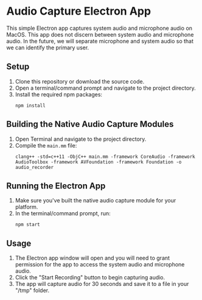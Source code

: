 # Audio Capture Electron App

This simple Electron app captures system audio and microphone audio on MacOS. This app does not discern between system audio and microphone audio. In the future, we will separate microphone and system audio so that we can identify the primary user.

## Setup

1. Clone this repository or download the source code.
2. Open a terminal/command prompt and navigate to the project directory.
3. Install the required npm packages:
   ```
   npm install
   ```

## Building the Native Audio Capture Modules

1. Open Terminal and navigate to the project directory.
2. Compile the `main.mm` file:
   ```
   clang++ -std=c++11 -ObjC++ main.mm -framework CoreAudio -framework AudioToolbox -framework AVFoundation -framework Foundation -o audio_recorder
   ```

## Running the Electron App

1. Make sure you've built the native audio capture module for your platform.
2. In the terminal/command prompt, run:
   ```
   npm start
   ```

## Usage

1. The Electron app window will open and you will need to grant permission for the app to access the system audio and microphone audio.
2. Click the "Start Recording" button to begin capturing audio.
3. The app will capture audio for 30 seconds and save it to a file in your "/tmp" folder.
